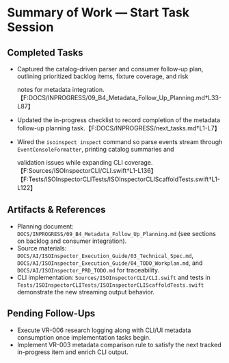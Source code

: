 # Summary of Work — Start Task Session

## Completed Tasks

- Captured the catalog-driven parser and consumer follow-up plan, outlining prioritized backlog items, fixture coverage,
  and risk

  notes for metadata integration.【F:DOCS/INPROGRESS/09_B4_Metadata_Follow_Up_Planning.md†L33-L87】

- Updated the in-progress checklist to record completion of the metadata follow-up planning
  task.【F:DOCS/INPROGRESS/next_tasks.md†L1-L7】
- Wired the `isoinspect inspect` command so parse events stream through `EventConsoleFormatter`, printing catalog summaries and

  validation issues while expanding CLI
coverage.【F:Sources/ISOInspectorCLI/CLI.swift†L1-L136】【F:Tests/ISOInspectorCLITests/ISOInspectorCLIScaffoldTests.swift†L1-L122】

## Artifacts & References

- Planning document: `DOCS/INPROGRESS/09_B4_Metadata_Follow_Up_Planning.md` (see sections on backlog and consumer integration).
- Source materials: `DOCS/AI/ISOInspector_Execution_Guide/03_Technical_Spec.md`, `DOCS/AI/ISOInspector_Execution_Guide/04_TODO_Workplan.md`, and `DOCS/AI/ISOInspector_PRD_TODO.md` for traceability.
- CLI implementation: `Sources/ISOInspectorCLI/CLI.swift` and tests in `Tests/ISOInspectorCLITests/ISOInspectorCLIScaffoldTests.swift` demonstrate the new streaming output behavior.

## Pending Follow-Ups

- Execute VR-006 research logging along with CLI/UI metadata consumption once implementation tasks begin.
- Implement VR-003 metadata comparison rule to satisfy the next tracked in-progress item and enrich CLI output.
